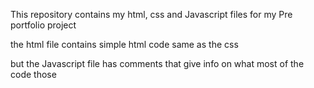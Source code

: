 This repository contains my html, css and Javascript files for my Pre portfolio project

the html file contains simple html code
same as the css

but the Javascript file has comments that give info on what most of the code those